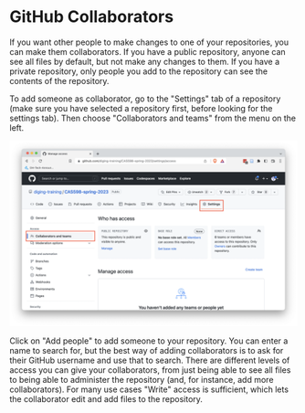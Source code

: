 # GitHub Collaborators

If you want other people to make changes to one of your repositories, you can make them collaborators. If you have a public repository, anyone can see all files by default, but not make any changes to them. If you have a private repository, only people you add to the repository can see the contents of the repository.

To add someone as collaborator, go to the "Settings" tab of a repository (make sure you have selected a repository first, before looking for the settings tab). Then choose "Collaborators and teams" from the menu on the left.

![GitHub Collaborators](./imgs/github-collaborators.png)

Click on "Add people" to add someone to your repository. You can enter a name to search for, but the best way of adding collaborators is to ask for their GitHub username and use that to search. There are different levels of access you can give your collaborators, from just being able to see all files to being able to administer the repository (and, for instance, add more collaborators). For many use cases "Write" access is sufficient, which lets the collaborator edit and add files to the repository.